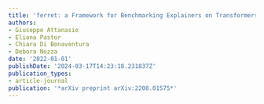 ```yaml
---
title: 'ferret: a Framework for Benchmarking Explainers on Transformers'
authors:
- Giuseppe Attanasio
- Eliana Pastor
- Chiara Di Bonaventura
- Debora Nozza
date: '2022-01-01'
publishDate: '2024-03-17T14:23:18.231837Z'
publication_types:
- article-journal
publication: '*arXiv preprint arXiv:2208.01575*'
---
```

